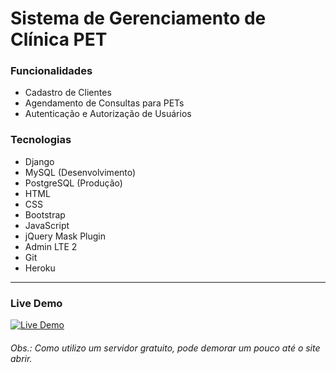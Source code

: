 # Sistema de Gerenciamento de Clínica PET

### Funcionalidades

- Cadastro de Clientes
- Agendamento de Consultas para PETs
- Autenticação e Autorização de Usuários

### Tecnologias

- Django
- MySQL (Desenvolvimento)
- PostgreSQL (Produção)
- HTML
- CSS
- Bootstrap
- JavaScript
- jQuery Mask Plugin
- Admin LTE 2
- Git
- Heroku

---

### Live Demo

[![Live Demo](https://upload.wikimedia.org/wikipedia/commons/8/89/Logo_di_Heroku.png?20160717173025)](https://django-pet.herokuapp.com/app/)

###### Obs.: Como utilizo um servidor gratuito, pode demorar um pouco até o site abrir.